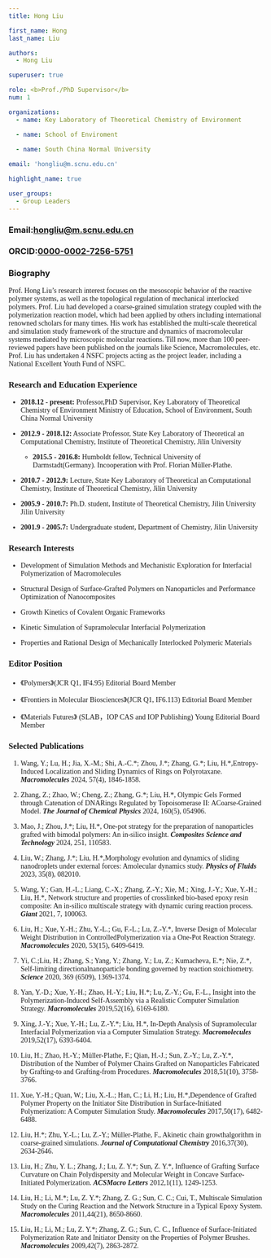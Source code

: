 ```yaml
---
title: Hong Liu

first_name: Hong
last_name: Liu

authors:
  - Hong Liu

superuser: true

role: <b>Prof./PhD Supervisor</b>
num: 1

organizations:
  - name: Key Laboratory of Theoretical Chemistry of Environment

  - name: School of Enviroment
  
  - name: South China Normal University

email: 'hongliu@m.scnu.edu.cn'

highlight_name: true

user_groups:
  - Group Leaders
---
```

### Email:<hongliu@m.scnu.edu.cn>

### ORCID:[0000-0002-7256-5751](https://orcid.org/0000-0002-7256-5751)

### Biography

<!DOCTYPE html>

<html lang="en"><!-- 必须声明语言以启用hyphens -->
<head>
  <link rel="stylesheet" href="assets\scss\template.scss">
</head>
<body>
  <div class="text-biography">
    <font face="Times New Roman,宋体">Prof. Hong Liu’s research interest focuses on the mesoscopic behavior of the reactive polymer systems, as well as the topological regulation of mechanical interlocked polymers. Prof. Liu had developed a coarse-grained simulation strategy coupled with the polymerization reaction model, which had been applied by others including international renowned scholars for many times. His work has established the multi-scale theoretical and simulation study framework of the structure and dynamics of macromolecular systems mediated by microscopic molecular reactions. Till now, more than 100 peer-reviewed papers have been published on the journals like Science, Macromolecules, etc. Prof. Liu has undertaken 4 NSFC projects acting as the project leader, including a National Excellent Youth Fund of NSFC.</font>
  </div>
</body>
</html>

<font face="Times New Roman,宋体">

### Research and Education Experience

- **2018.12 - present:** Professor,PhD Supervisor, Key Laboratory of Theoretical Chemistry of Environment Ministry of Education, School of Environment, South China Normal University

- **2012.9 - 2018.12:**  Associate Professor, State Key Laboratory of Theoretical an Computational Chemistry, Institute of Theoretical Chemistry, Jilin University

  - **2015.5 - 2016.8:** Humboldt fellow, Technical University of Darmstadt(Germany). Incooperation with Prof. Florian Müller-Plathe.

- **2010.7 - 2012.9:** Lecture, State Key Laboratory of Theoretical an Computational Chemistry, Institute of Theoretical Chemistry, Jilin University

- **2005.9 - 2010.7:** Ph.D. student, Institute of Theoretical Chemistry, Jilin University
Jilin University

- **2001.9 - 2005.7:** Undergraduate student, Department of Chemistry, Jilin University

### Research Interests

- Development of Simulation Methods and Mechanistic Exploration for Interfacial Polymerization of Macromolecules

- Structural Design of Surface-Grafted Polymers on Nanoparticles and Performance Optimization of Nanocomposites

- Growth Kinetics of Covalent Organic Frameworks

- Kinetic Simulation of Supramolecular Interfacial Polymerization

- Properties and Rational Design of Mechanically Interlocked Polymeric Materials

### Editor Position

- 《Polymers》(JCR Q1, IF4.95) Editorial Board Member

- 《Frontiers in Molecular Biosciences》(JCR Q1, IF6.113) Editorial Board Member

- 《Materials Futures》 (SLAB，IOP CAS and IOP Publishing) Young Editorial Board Member

### Selected Publications

1. Wang, Y.; Lu, H.; Jia, X.-M.; Shi, A.-C.\*; Zhou, J.\*; Zhang, G.\*; Liu, H.\*,Entropy-Induced Localization and Sliding Dynamics of Rings on Polyrotaxane. ***Macromolecules*** 2024, 57(4), 1846-1858.

2. Zhang, Z.; Zhao, W.; Cheng, Z.; Zhang, G.\*; Liu, H.\*, Olympic Gels Formed through Catenation of DNARings Regulated by Topoisomerase II: ACoarse-Grained Model. ***The Journal of Chemical Physics*** 2024, 160(5), 054906.

3. Mao, J.; Zhou, J.\*; Liu, H.\*, One-pot strategy for the preparation of nanoparticles grafted with bimodal polymers: An in-silico insight. ***Composites Science and Technology*** 2024, 251, 110583.

4. Liu, W.; Zhang, J.\*; Liu, H.\*,Morphology evolution and dynamics of sliding nanodroplets under external forces: Amolecular dynamics study. ***Physics of Fluids*** 2023, 35(8), 082010.

5. Wang, Y.; Gan, H.-L.; Liang, C.-X.; Zhang, Z.-Y.; Xie, M.; Xing, J.-Y.; Xue, Y.-H.; Liu, H.\*, Network structure and properties of crosslinked bio-based epoxy resin composite: An in-silico multiscale strategy with dynamic curing reaction process. ***Giant*** 2021, 7, 100063.

6. Liu, H.; Xue, Y.-H.; Zhu, Y.-L.; Gu, F.-L.; Lu, Z.-Y.\*, Inverse Design of Molecular Weight Distribution in ControlledPolymerization via a One-Pot Reaction Strategy. ***Macromolecules*** 2020, 53(15), 6409-6419.

7. Yi, C.;Liu, H.; Zhang, S.; Yang, Y.; Zhang, Y.; Lu, Z.; Kumacheva, E.\*; Nie, Z.\*, Self-limiting directionalnanoparticle bonding governed by reaction stoichiometry. ***Science*** 2020, 369 (6509), 1369-1374.

8. Yan, Y.-D.; Xue, Y.-H.; Zhao, H.-Y.; Liu, H.\*; Lu, Z.-Y.; Gu, F.-L., Insight into the Polymerization-Induced Self-Assembly via a Realistic Computer Simulation Strategy. ***Macromolecules*** 2019,52(16), 6169-6180.

9. Xing, J.-Y.; Xue, Y.-H.; Lu, Z.-Y.\*; Liu, H.\*, In-Depth Analysis of Supramolecular Interfacial Polymerization via a Computer Simulation Strategy. ***Macromolecules*** 2019,52(17), 6393-6404.

10. Liu, H.; Zhao, H.-Y.; Müller-Plathe, F.; Qian, H.-J.; Sun, Z.-Y.; Lu, Z.-Y.\*, Distribution of the Number of Polymer Chains Grafted on Nanoparticles Fabricated by Grafting-to and Grafting-from Procedures. ***Macromolecules*** 2018,51(10), 3758-3766.

11. Xue, Y.-H.; Quan, W.; Liu, X.-L.; Han, C.; Li, H.; Liu, H.\*,Dependence of Grafted Polymer Property on the Initiator Site Distribution in Surface-Initiated Polymerization: A Computer Simulation Study. ***Macromolecules*** 2017,50(17), 6482-6488.

12. Liu, H.\*; Zhu, Y.-L.; Lu, Z.-Y.; Müller-Plathe, F., Akinetic chain growthalgorithm in coarse-grained simulations. ***Journal of Computational Chemistry*** 2016,37(30), 2634-2646.

13. Liu, H.; Zhu, Y. L.; Zhang, J.; Lu, Z. Y.\*; Sun, Z. Y.\*, Influence of Grafting Surface Curvature on Chain Polydispersity and Molecular Weight in Concave Surface-Initiated Polymerization. ***ACSMacro Letters*** 2012,1(11), 1249-1253.

14. Liu, H.; Li, M.\*; Lu, Z. Y.\*; Zhang, Z. G.; Sun, C. C.; Cui, T., Multiscale Simulation Study on the Curing Reaction and the Network Structure in a Typical Epoxy System. ***Macromolecules*** 2011,44(21), 8650-8660.

15. Liu, H.; Li, M.; Lu, Z. Y.\*; Zhang, Z. G.; Sun, C. C., Influence of Surface-Initiated Polymerization Rate and Initiator Density on the Properties of Polymer Brushes. ***Macromolecules*** 2009,42(7), 2863-2872.

</font>
